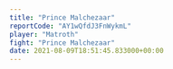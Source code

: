 ```yaml
---
title: "Prince Malchezaar"
reportCode: "AY1wQfdJ3FnWykmL"
player: "Matroth"
fight: "Prince Malchezaar"
date: 2021-08-09T18:51:45.833000+00:00
---
```

